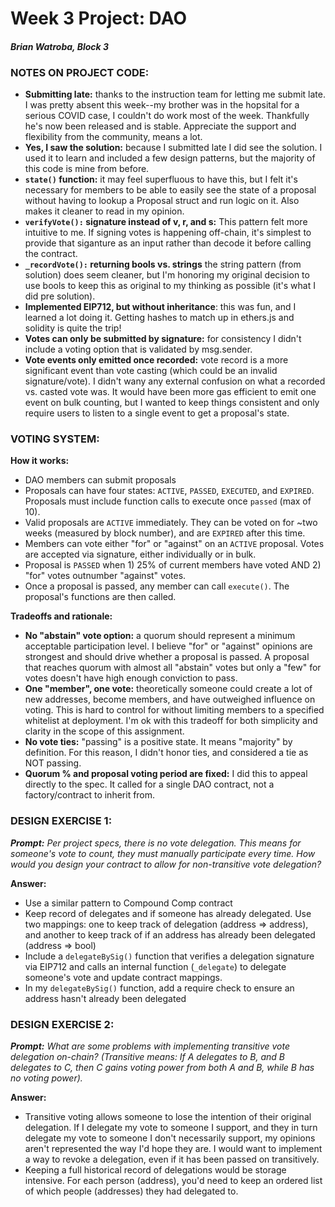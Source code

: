 # Week 3 Project: DAO

#### _Brian Watroba, Block 3_

### NOTES ON PROJECT CODE:

- **Submitting late:** thanks to the instruction team for letting me submit late. I was pretty absent this week--my brother was in the hopsital for a serious COVID case, I couldn't do work most of the week. Thankfully he's now been released and is stable. Appreciate the support and flexibility from the community, means a lot.
- **Yes, I saw the solution:** because I submitted late I did see the solution. I used it to learn and included a few design patterns, but the majority of this code is mine from before.
- **`state()` function:** it may feel superfluous to have this, but I felt it's necessary for members to be able to easily see the state of a proposal without having to lookup a Proposal struct and run logic on it. Also makes it cleaner to read in my opinion.
- **`verifyVote():` signature instead of v, r, and s:** This pattern felt more intuitive to me. If signing votes is happening off-chain, it's simplest to provide that siganture as an input rather than decode it before calling the contract.
- **`_recordVote():` returning bools vs. strings** the string pattern (from solution) does seem cleaner, but I'm honoring my original decision to use bools to keep this as original to my thinking as possible (it's what I did pre solution).
- **Implemented EIP712, but without inheritance**: this was fun, and I learned a lot doing it. Getting hashes to match up in ethers.js and solidity is quite the trip!
- **Votes can only be submitted by signature:** for consistency I didn't include a voting option that is validated by msg.sender.
- **Vote events only emitted once recorded:** vote record is a more significant event than vote casting (which could be an invalid signature/vote). I didn't wany any external confusion on what a recorded vs. casted vote was. It would have been more gas efficient to emit one event on bulk counting, but I wanted to keep things consistent and only require users to listen to a single event to get a proposal's state.

### VOTING SYSTEM:

**How it works:**

- DAO members can submit proposals
- Proposals can have four states: `ACTIVE`, `PASSED`, `EXECUTED`, and `EXPIRED`. Proposals must include function calls to execute once `passed` (max of 10).
- Valid proposals are `ACTIVE` immediately. They can be voted on for ~two weeks (measured by block number), and are `EXPIRED` after this time.
- Members can vote either "for" or "against" on an `ACTIVE` proposal. Votes are accepted via signature, either individually or in bulk.
- Proposal is `PASSED` when 1) 25% of current members have voted AND 2) "for" votes outnumber "against" votes.
- Once a proposal is passed, any member can call `execute()`. The proposal's functions are then called.

**Tradeoffs and rationale:**

- **No "abstain" vote option:** a quorum should represent a minimum acceptable participation level. I believe "for" or "against" opinions are strongest and should drive whether a proposal is passed. A proposal that reaches quorum with almost all "abstain" votes but only a "few" for votes doesn't have high enough conviction to pass.
- **One "member", one vote:** theoretically someone could create a lot of new addresses, become members, and have outweighed influence on voting. This is hard to control for without limiting members to a specified whitelist at deployment. I'm ok with this tradeoff for both simplicity and clarity in the scope of this assignment.
- **No vote ties:** "passing" is a positive state. It means "majority" by definition. For this reason, I didn't honor ties, and considered a tie as NOT passing.
- **Quorum % and proposal voting period are fixed:** I did this to appeal directly to the spec. It called for a single DAO contract, not a factory/contract to inherit from.

### DESIGN EXERCISE 1:

**_Prompt:_** _Per project specs, there is no vote delegation. This means for someone's vote to count, they must manually participate every time. How would you design your contract to allow for non-transitive vote delegation?_

**Answer:**

- Use a similar pattern to Compound Comp contract
- Keep record of delegates and if someone has already delegated. Use two mappings: one to keep track of delegation (address => address), and another to keep track of if an address has already been delegated (address => bool)
- Include a `delegateBySig()` function that verifies a delegation signature via EIP712 and calls an internal function (`_delegate`) to delegate someone's vote and update contract mappings.
- In my `delegateBySig()` function, add a require check to ensure an address hasn't already been delegated

### DESIGN EXERCISE 2:

**_Prompt:_** _What are some problems with implementing transitive vote delegation on-chain? (Transitive means: If A delegates to B, and B delegates to C, then C gains voting power from both A and B, while B has no voting power)._

**Answer:**

- Transitive voting allows someone to lose the intention of their original delegation. If I delegate my vote to someone I support, and they in turn delegate my vote to someone I don't necessarily support, my opinions aren't represented the way I'd hope they are. I would want to implement a way to revoke a delegation, even if it has been passed on transitively.
- Keeping a full historical record of delegations would be storage intensive. For each person (address), you'd need to keep an ordered list of which people (addresses) they had delegated to.
